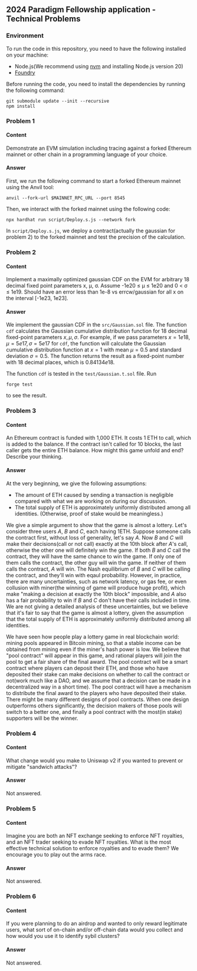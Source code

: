 ## 2024 Paradigm Fellowship application - Technical Problems

### Environment

To run the code in this repository, you need to have the following installed on your machine:
- Node.js(We recommend using [nvm](https://github.com/nvm-sh/nvm) and installing Node.js version 20)
- [Foundry](https://github.com/foundry-rs/foundry/releases)

Before running the code, you need to install the dependencies by running the following command:
```shell
git submodule update --init --recursive
npm install
```

### Problem 1

#### Content

Demonstrate an EVM simulation including tracing against a forked Ethereum mainnet or other chain in a programming language of your choice.

#### Answer

First, we run the following command to start a forked Ethereum mainnet using the Anvil tool:
```shell
anvil --fork-url $MAINNET_RPC_URL --port 8545
```

Then, we interact with the forked mainnet using the following code:
```shell
npx hardhat run script/Deploy.s.js --network fork
```

In `script/Deploy.s.js`, we deploy a contract(actually the gaussian for problem 2) to the forked mainnet and test the precision of the calculation.

### Problem 2

#### Content

Implement a maximally optimized gaussian CDF on the EVM for arbitrary 18 decimal fixed point parameters x, μ, σ. Assume -1e20 ≤ μ ≤ 1e20 and 0 < σ ≤ 1e19. Should have an error less than 1e-8 vs errcw/gaussian for all x on the interval [-1e23, 1e23].

#### Answer

We implement the gaussian CDF in the `src/Gaussian.sol` file. The function `cdf` calculates the Gaussian cumulative distribution function for 18 decimal fixed-point parameters $x, \mu, \sigma$. For example, if we pass parameters $x=1e18, \mu=5e17, \sigma=5e17$ for `cdf`, the function will calculate the Gaussian cumulative distribution function at $x=1$ with mean $\mu=0.5$ and standard deviation $\sigma=0.5$. The function returns the result as a fixed-point number with 18 decimal places, which is $0.84134e18$.

The function `cdf` is tested in the `test/Gaussian.t.sol` file. Run
```shell
forge test
```
to see the result.


### Problem 3

#### Content

An Ethereum contract is funded with 1,000 ETH. It costs 1 ETH to call, which is added to the balance. If the contract isn't called for 10 blocks, the last caller gets the entire ETH balance. How might this game unfold and end? Describe your thinking.

#### Answer

At the very beginning, we give the following assumptions:
- The amount of ETH caused by sending a transaction is negligible compared with what we are working on during our discussion.
- The total supply of ETH is approximately uniformly distributed among all identities. (Otherwise, proof of stake would be meaningless.)

We give a simple argument to show that the game is almost a lottery. Let's consider three users $A$, $B$ and $C$, each having 1ETH. Suppose someone calls the contract first, without loss of generality, let's say $A$. Now $B$ and $C$ will make their decisions(call or not call) exactly at the 10th block after $A$'s call, otherwise the other one will definitely win the game. If both $B$ and $C$ call the contract, they will have the same chance to win the game. If only one of them calls the contract, the other guy will win the game. If neither of them calls the contract, $A$ will win. The Nash equilibrium of $B$ and $C$ will be calling the contract, and they'll win with eqaul probability. However, in practice, there are many uncertainties, such as network latency, or gas fee, or even collusion with miner(the winning of game will produce huge profit), which make "making a decision at exactly the 10th block" impossible, and $A$ also has a fair probability to win if $B$ and $C$ don't have their calls included in time. We are not giving a detailed analysis of these uncertainties, but we believe that it's fair to say that the game is almost a lottery, given the assumption that the total supply of ETH is approximately uniformly distributed among all identities.

We have seen how people play a lottery game in real blockchain world: mining pools appeared in Bitcoin mining, so that a stable income can be obtained from mining even if the miner's hash power is low. We believe that "pool contract" will appear in this game, and rational players will join the pool to get a fair share of the final award. The pool contract will be a smart contract where players can deposit their ETH, and those who have deposited their stake can make decisions on whether to call the contract or not(work much like a DAO, and we assume that a decision can be made in a decentralized way in a short time). The pool contract will have a mechanism to distribute the final award to the players who have deposited their stake. There might be many different designs of pool contracts. When one design outperforms others significantly, the decision makers of those pools will switch to a better one, and finally a pool contract with the most(in stake) supporters will be the winner.


### Problem 4

#### Content

What change would you make to Uniswap v2 if you wanted to prevent or mitigate "sandwich attacks"?

#### Answer

Not answered.

### Problem 5

#### Content

Imagine you are both an NFT exchange seeking to enforce NFT royalties, and an NFT trader seeking to evade NFT royalties. What is the most effective technical solution to enforce royalties and to evade them? We encourage you to play out the arms race.

#### Answer

Not answered.

### Problem 6

#### Content

If you were planning to do an airdrop and wanted to only reward legitimate users, what sort of on-chain and/or off-chain data would you collect and how would you use it to identify sybil clusters?

#### Answer

Not answered.
